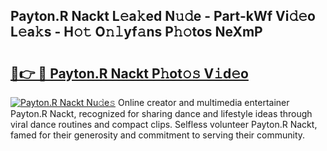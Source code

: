 ## Payton.R Nackt L𝚎a𝚔ed N𝚞𝚍e - Part-kWf Vi𝚍𝚎o L𝚎a𝚔s - H𝚘𝚝 O𝚗𝚕yf𝚊ns P𝚑𝚘tos NeXmP

# <h2><a href="http://kfcb02.oniu.top/?m=Payton.R+Nackt">🔗👉 🔴 Payton.R Nackt P𝚑ot𝚘𝚜 V𝚒d𝚎o</a></h2>

[![Payton.R Nackt Nu𝚍e𝚜](https://i.imgur.com/0qMVB7G.gif)](http://kfcb02.oniu.top/?m=Payton.R+Nackt)
Online creator and multimedia entertainer Payton.R Nackt, recognized for sharing dance and lifestyle ideas through viral dance routines and compact clips. Selfless volunteer Payton.R Nackt, famed for their generosity and commitment to serving their community.  
